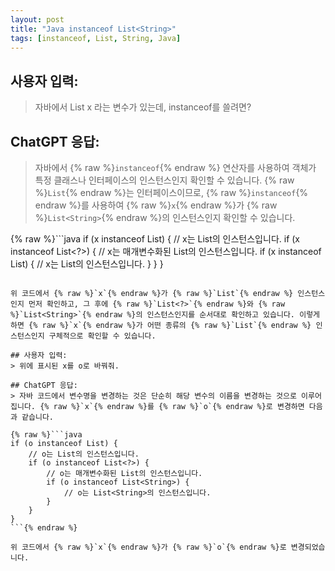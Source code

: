```yaml
---
layout: post
title: "Java instanceof List<String>"
tags: [instanceof, List, String, Java]
---
```


## 사용자 입력:
> 자바에서   List<String>  x 라는 변수가 있는데, instanceof를 쓸려면?

## ChatGPT 응답:
> 자바에서 {% raw %}`instanceof`{% endraw %} 연산자를 사용하여 객체가 특정 클래스나 인터페이스의 인스턴스인지 확인할 수 있습니다. {% raw %}`List`{% endraw %}는 인터페이스이므로, {% raw %}`instanceof`{% endraw %}를 사용하여 {% raw %}`x`{% endraw %}가 {% raw %}`List<String>`{% endraw %}의 인스턴스인지 확인할 수 있습니다.

{% raw %}```java
if (x instanceof List) {
    // x는 List의 인스턴스입니다.
    if (x instanceof List<?>) {
        // x는 매개변수화된 List의 인스턴스입니다.
        if (x instanceof List<String>) {
            // x는 List<String>의 인스턴스입니다.
        }
    }
}
```{% endraw %}

위 코드에서 {% raw %}`x`{% endraw %}가 {% raw %}`List`{% endraw %} 인스턴스인지 먼저 확인하고, 그 후에 {% raw %}`List<?>`{% endraw %}와 {% raw %}`List<String>`{% endraw %}의 인스턴스인지를 순서대로 확인하고 있습니다. 이렇게 하면 {% raw %}`x`{% endraw %}가 어떤 종류의 {% raw %}`List`{% endraw %} 인스턴스인지 구체적으로 확인할 수 있습니다.

## 사용자 입력:
> 위에 표시된 x를 o로 바꿔줘.

## ChatGPT 응답:
> 자바 코드에서 변수명을 변경하는 것은 단순히 해당 변수의 이름을 변경하는 것으로 이루어집니다. {% raw %}`x`{% endraw %}를 {% raw %}`o`{% endraw %}로 변경하면 다음과 같습니다.

{% raw %}```java
if (o instanceof List) {
    // o는 List의 인스턴스입니다.
    if (o instanceof List<?>) {
        // o는 매개변수화된 List의 인스턴스입니다.
        if (o instanceof List<String>) {
            // o는 List<String>의 인스턴스입니다.
        }
    }
}
```{% endraw %}

위 코드에서 {% raw %}`x`{% endraw %}가 {% raw %}`o`{% endraw %}로 변경되었습니다.

